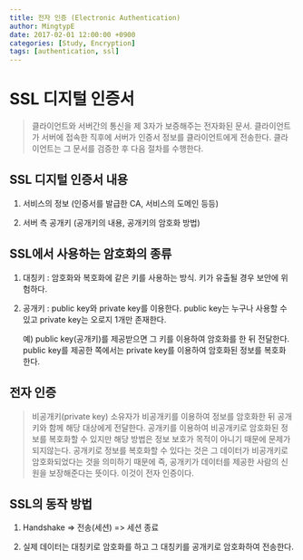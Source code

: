```yaml
---
title: 전자 인증 (Electronic Authentication)
author: MingtypE
date: 2017-02-01 12:00:00 +0900
categories: [Study, Encryption]
tags: [authentication, ssl]
---
```


# SSL 디지털 인증서

> 클라이언트와 서버간의 통신을 제 3자가 보증해주는 전자화된 문서. 클라이언트가 서버에 접속한 직후에 서버가 인증서 정보를 클라이언트에게 전송한다. 클라이언트는 그 문서를 검증한 후 다음 절차를 수행한다.

## SSL 디지털 인증서 내용

1. 서비스의 정보 (인증서를 발급한 CA, 서비스의 도메인 등등)

2. 서버 측 공개키 (공개키의 내용, 공개키의 암호화 방법)

## SSL에서 사용하는 암호화의 종류

1. 대칭키 : 암호화와 복호화에 같은 키를 사용하는 방식. 키가 유출될 경우 보안에 위험하다.

2. 공개키 : public key와 private key를 이용한다. public key는 누구나 사용할 수 있고 private key는 오로지 1개만 존재한다.

   예) public key(공개키)를 제공받으면 그 키를 이용하여 암호화를 한 뒤 전달한다. public key를 제공한 쪽에서는 private key를 이용하여 암호화된 정보를 복호화 한다.

## 전자 인증

> 비공개키(private key) 소유자가 비공개키를 이용하여 정보를 암호화한 뒤 공개키와 함께 해당 대상에게 전달한다. 공개키를 이용하여 비공개키로 암호화된 정보를 복호화할 수 있지만 해당 방법은 정보 보호가 목적이 아니기 때문에 문제가 되지않는다. 공개키로 정보를 복호화할 수 있다는 것은 그 데이터가 비공개키로 암호화되었다는 것을 의미하기 때문에 즉, 공개키가 데이터를 제공한 사람의 신원을 보장해준다는 뜻이다. 이것이 전자 인증이다.

## SSL의 동작 방법

1. Handshake => 전송(세션) => 세션 종료

2. 실제 데이터는 대칭키로 암호화를 하고 그 대칭키를 공개키로 암호화하여 전송한다.
